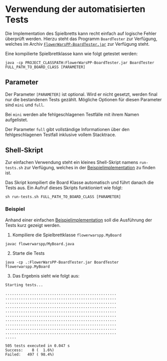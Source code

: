 # Verwendung der automatisierten Tests
Die Implementation des Spielbretts kann recht einfach auf logische Fehler überprüft werden. Hierzu steht das Programm
`BoardTester` zur Verfügung, welches im Archiv [`FlowerWarsPP-BoardTester.jar`](../FlowerWarsPP-BoardTester.jar) zur 
Verfügung steht.

Eine kompilierte Spielbrettklasse kann wie folgt getestet werden:
```
java -cp PROJECT_CLASSPATH:FlowerWarsPP-BoardTester.jar BoardTester FULL_PATH_TO_BOARD_CLASS [PARAMETER]
```

## Parameter
Der Parameter `[PARAMETER]` ist optional. Wird er nicht gesetzt, werden final nur die bestandenen Tests gezählt.
Mögliche Optionen für diesen Parameter sind `mini` und `full`.

Bei `mini` werden alle fehlgeschlagenen Testfälle mit ihrem Namen aufgelistet.

Der Parameter `full` gibt vollständige Informationen über den fehlgeschlagenen Testfall inklusive vollem Stacktrace.

## Shell-Skript
Zur einfachen Verwendung steht ein kleines Shell-Skript namens `run-tests.sh` zur Verfügung, welches in der [Beispielimplementation](../example-implementation)
zu finden ist. 

Das Skript kompiliert die Board Klasse automatisch und führt danach die Tests aus. Ein Aufruf dieses Skripts funktioniert wie folgt:
```
sh run-tests.sh FULL_PATH_TO_BOARD_CLASS [PARAMETER]
``` 

### Beispiel
Anhand einer einfachen [Beispielimplementation](../example-implementation) soll die Ausführung der Tests kurz gezeigt werden.

1. Kompiliere die Spielbrettklasse `flowerwarspp.MyBoard`
```
javac flowerwarspp/MyBoard.java
```
2. Starte die Tests
```
java -cp .:FlowerWarsPP-BoardTester.jar BoardTester flowerwarspp.MyBoard
```
3. Das Ergebnis sieht wie folgt aus:
```
Starting tests...

..................................................
..................................................
..................................................
..................................................
..................................................
..................................................
..................................................
..................................................
..................................................
..................................................
.....

505 tests executed in 0.047 s
Success:    8 (  1.6%)
Failed:   497 ( 98.4%)
```
